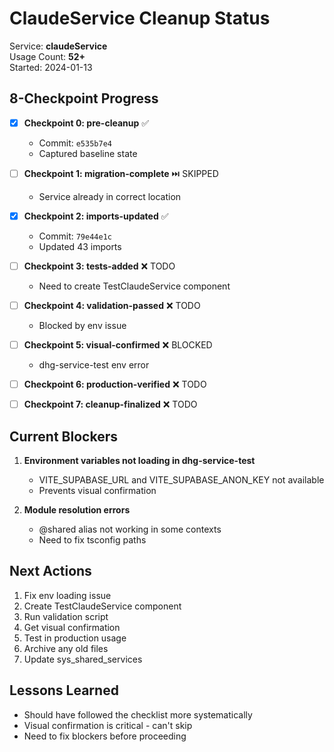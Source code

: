 # ClaudeService Cleanup Status

Service: **claudeService**  
Usage Count: **52+**  
Started: 2024-01-13

## 8-Checkpoint Progress

- [x] **Checkpoint 0: pre-cleanup** ✅ 
  - Commit: `e535b7e4`
  - Captured baseline state
  
- [ ] **Checkpoint 1: migration-complete** ⏭️ SKIPPED
  - Service already in correct location
  
- [x] **Checkpoint 2: imports-updated** ✅
  - Commit: `79e44e1c`
  - Updated 43 imports
  
- [ ] **Checkpoint 3: tests-added** ❌ TODO
  - Need to create TestClaudeService component
  
- [ ] **Checkpoint 4: validation-passed** ❌ TODO
  - Blocked by env issue
  
- [ ] **Checkpoint 5: visual-confirmed** ❌ BLOCKED
  - dhg-service-test env error
  
- [ ] **Checkpoint 6: production-verified** ❌ TODO
  
- [ ] **Checkpoint 7: cleanup-finalized** ❌ TODO

## Current Blockers

1. **Environment variables not loading in dhg-service-test**
   - VITE_SUPABASE_URL and VITE_SUPABASE_ANON_KEY not available
   - Prevents visual confirmation
   
2. **Module resolution errors**
   - @shared alias not working in some contexts
   - Need to fix tsconfig paths

## Next Actions

1. Fix env loading issue
2. Create TestClaudeService component
3. Run validation script
4. Get visual confirmation
5. Test in production usage
6. Archive any old files
7. Update sys_shared_services

## Lessons Learned

- Should have followed the checklist more systematically
- Visual confirmation is critical - can't skip
- Need to fix blockers before proceeding